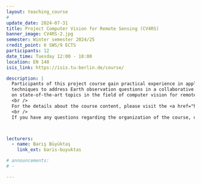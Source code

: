 ```yaml
---
layout: teaching_course
#
update_date: 2024-07-31
title: Project Computer Vision for Remote Sensing (CV4RS)
banner_image: CV4RS-2.jpg
semester: Winter semester 2024/25
credit_point: 6 SWS/9 ECTS
participants: 12
date_time: Tuesday 12:00 - 18:00
location: EN 148
isis_link: https://isis.tu-berlin.de/course/

description: |
  Participants of this project course gain practical experience in applying computer vision
  techniques to address Earth observation questions in a collaborative team and acquire knowledge
  on state-of-the-art topics in the field of computer vision for remote sensing.
  <br />
  For the details about the course content, please visit the <a href="https://moseskonto.tu-berlin.de/moses/modultransfersystem/bolognamodule/ansehen.html?number=41012" target="_blank">Moses</a> page.
  <br />
  If you have any questions regarding the organization of the course, do not hesitate to contact us at: <a href="mailto:sekr@rsim.tu-berlin.de">sekr@rsim.tu-berlin.de</a>.



lecturers:
  - name: Barış Büyüktaş
    link_ext: baris-buyuktas

# announcements:
# -

---
```

